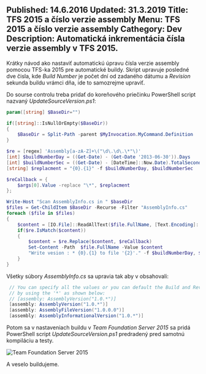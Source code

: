 Published: 14.6.2016
Updated: 31.3.2019
Title: TFS 2015 a číslo verzie assembly
Menu: TFS 2015 a číslo verzie assembly
Cathegory: Dev
Description: Automatická inkrementácia čísla verzie assembly v TFS 2015.
---
Krátky návod ako nastaviť automatickú úpravu čísla verzie assembly pomocou TFS-ka 2015 pre automatické buildy.
Skript upravuje posledné dve čisla, kde _Build Number_ je počet dní od zadaného dátumu
a _Revision_ sekunda buildu vrámci dňa, ide to samozrejme upraviť.

Do sourse controlu treba pridať do koreňového priečinku PowerShell script nazvaný _UpdateSourceVersion.ps1_:

```powershell
param([string] $BaseDir="")

if([string]::IsNullOrEmpty($BaseDir))
{
    $BaseDir = Split-Path -parent $MyInvocation.MyCommand.Definition
}

$re = [regex] 'Assembly[a-zA-Z]+\("\d\.\d\.\*"\)'
[int] $buildNumberDay = ((Get-Date) - (Get-Date '2013-06-30')).Days
[int] $buildNumberSec = ((Get-Date) - [DateTime]::Now.Date).TotalSeconds
[string] $replacment = "{0}.{1}" -f $buildNumberDay, $buildNumberSec

$reCallback = {
    $args[0].Value -replace "\*", $replacment
};

Write-Host "Scan AssemblyInfo.cs in " $baseDir
$files = Get-ChildItem $BaseDir -Recurse -Filter "AssemblyInfo.cs" 
foreach ($file in $files)
{
    $content = [IO.File]::ReadAllText($file.FullName, [Text.Encoding]::UTF8)
    if($re.IsMatch($content))
    {
        $content = $re.Replace($content, $reCallback)
        Set-Content -Path  $file.FullName -Value $content
        "Write vesion : * {0}.{1} to file '{2}'." -f $buildNumberDay, $buildNumberSec, $file.FullName | Write-Host
    }
}
```

Všetky súbory _AssemblyInfo.cs_ sa upravia tak aby v obsahovali:

```cs
 // You can specify all the values or you can default the Build and Revision Numbers 
 // by using the '*' as shown below:
 // [assembly: AssemblyVersion("1.0.*")]
 [assembly: AssemblyVersion("1.0.*")]
 [assembly: AssemblyFileVersion("1.0.0.0")]
 [assembly: AssemblyInformationalVersion("1.0.*")]
```

Potom sa v nastaveniach buildu v  _Team Foundation Server 2015_ sa pridá PowerShell script _UpdateSourceVersion.ps1_ 
predradený pred samotnú kompiláciu a testy.

![Team Foundation Server 2015](images/Programing/Tfs15AsmVersion/1.png)

A veselo buildujeme.